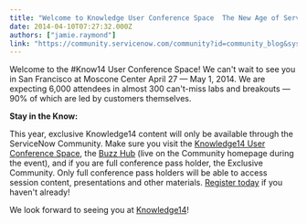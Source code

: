 ```yaml
---
title: "Welcome to Knowledge User Conference Space  The New Age of Service is Now"
date: 2014-04-10T07:27:32.000Z
authors: ["jamie.raymond"]
link: "https://community.servicenow.com/community?id=community_blog&sys_id=181d6ea5dbd0dbc01dcaf3231f9619ec"
---
```

<p>Welcome to the #Know14 User Conference Space! We can't wait to see you in San Francisco at Moscone Center April 27 — May 1, 2014. We are expecting 6,000 attendees in almost 300 can't-miss labs and breakouts — 90% of which are led by customers themselves.</p><p></p><p class="p1"><strong>Stay in the Know:</strong></p><p class="p1">This year, exclusive Knowledge14 content will only be available through the ServiceNow Community. Make sure you visit the <span class="s1"><a title="" _jive_internal="true" href="/community/learn/knowledge-user-conference">Knowledge14 User Conference Space</a></span>, the <span class="s1"><a title="mmunity.servicenow.com/" href="http://community.servicenow.com/">Buzz Hub</a></span> (live on the Community homepage during the event), and if you are full conference pass holder, the <span class="s1">Exclusive Community</span>. Only full conference pass holders will be able to access session content, presentations and other materials. <a title="ecure1.regsvc.com/registration/index.aspx?TYPE=e&ID=2&LC=&PIN=&REF=&dbGUID=E5A72BC7-3C81-43DE-8EB5-79A91C3778C0&" href="https://secure1.regsvc.com/registration/index.aspx?TYPE=e&amp;ID=2&amp;LC=&amp;PIN=&amp;REF=&amp;dbGUID=E5A72BC7-3C81-43DE-8EB5-79A91C3778C0&amp;">Register today</a> if you haven't already!</p><p class="p2"></p><p class="p1">We look forward to seeing you at <a title="owledge.servicenow.com/" href="http://knowledge.servicenow.com/">Knowledge14</a>!</p>